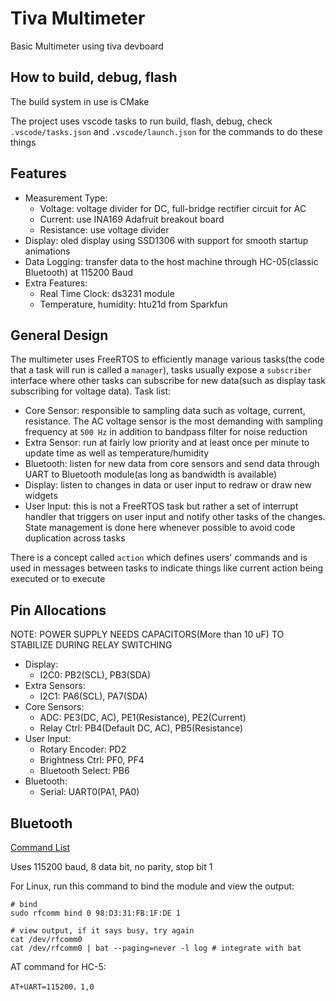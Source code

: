 # Tiva Multimeter

Basic Multimeter using tiva devboard

## How to build, debug, flash

The build system in use is CMake

The project uses vscode tasks to run build, flash, debug, check ```.vscode/tasks.json``` and ```.vscode/launch.json``` for the commands to do these things

## Features

- Measurement Type:
  - Voltage: voltage divider for DC, full-bridge rectifier circuit for AC
  - Current: use INA169 Adafruit breakout board
  - Resistance: use voltage divider
- Display: oled display using SSD1306 with support for smooth startup animations
- Data Logging: transfer data to the host machine through HC-05(classic Bluetooth) at 115200 Baud
- Extra Features:
  - Real Time Clock: ds3231 module
  - Temperature, humidity: htu21d from Sparkfun

## General Design

The multimeter uses FreeRTOS to efficiently manage various tasks(the code that a task will run is called a ```manager```), tasks usually expose a ```subscriber``` interface where other tasks can subscribe for new data(such as display task subscribing for voltage data). Task list:

- Core Sensor: responsible to sampling data such as voltage, current, resistance. The AC voltage sensor is the most demanding with sampling frequency at ```500 Hz``` in addition to bandpass filter for noise reduction
- Extra Sensor: run at fairly low priority and at least once per minute to update time as well as temperature/humidity
- Bluetooth: listen for new data from core sensors and send data through UART to Bluetooth module(as long as bandwidth is available)
- Display: listen to changes in data or user input to redraw or draw new widgets
- User Input: this is not a FreeRTOS task but rather a set of interrupt handler that triggers on user input and notify other tasks of the changes. State management is done here whenever possible to avoid code duplication across tasks

There is a concept called ```action``` which defines users' commands and is used in messages between tasks to indicate things like current action being executed or to execute

## Pin Allocations

NOTE: POWER SUPPLY NEEDS CAPACITORS(More than 10 uF) TO STABILIZE DURING RELAY SWITCHING

- Display:
  - I2C0: PB2(SCL), PB3(SDA)
- Extra Sensors:
  - I2C1: PA6(SCL), PA7(SDA)
- Core Sensors:
  - ADC: PE3(DC, AC), PE1(Resistance), PE2(Current)
  - Relay Ctrl: PB4(Default DC, AC), PB5(Resistance)
- User Input:
  - Rotary Encoder: PD2
  - Brightness Ctrl: PF0, PF4
  - Bluetooth Select: PB6
- Bluetooth:
  - Serial: UART0(PA1, PA0)

## Bluetooth

[Command List](https://www.itead.cc/wiki/Serial_Port_Bluetooth_Module_(Master/Slave)_:_HC-05)

Uses 115200 baud, 8 data bit, no parity, stop bit 1

For Linux, run this command to bind the module and view the output:

```shell
# bind
sudo rfcomm bind 0 98:D3:31:FB:1F:DE 1

# view output, if it says busy, try again
cat /dev/rfcomm0
cat /dev/rfcomm0 | bat --paging=never -l log # integrate with bat
```

AT command for HC-5:

```shell
AT+UART=115200，1,0
```
